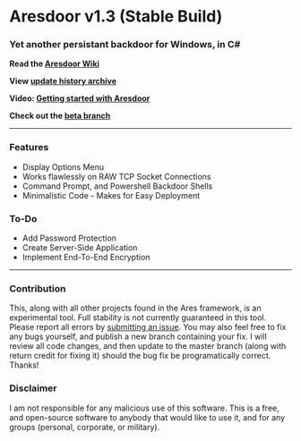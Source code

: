 # Aresdoor v1.3 (Stable Build)
###  Yet another persistant backdoor for Windows, in C#

**Read the [Aresdoor Wiki](https://github.com/BlackVikingPro/aresdoor/wiki)**

**View [update history archive](https://github.com/BlackVikingPro/aresdoor/blob/master/updates.md)**

**Video: [Getting started with Aresdoor](https://www.youtube.com/watch?v=-GMkODaR4sU)**

**Check out the [beta branch](https://github.com/BlackVikingPro/aresdoor/tree/beta)**

***

### Features
 * Display Options Menu
 * Works flawlessly on RAW TCP Socket Connections
 * Command Prompt, and Powershell Backdoor Shells
 * Minimalistic Code - Makes for Easy Deployment

### To-Do
 * Add Password Protection
 * Create Server-Side Application
 * Implement End-To-End Encryption

***

### Contribution
This, along with all other projects found in the Ares framework, is an experimental tool. Full stability is
not currently guaranteed in this tool. Please report all errors by [submitting an issue](https://github.com/BlackVikingPro/aresdoor/issues/new).
You may also feel free to fix any bugs yourself, and publish a new branch containing your fix. I will review
all code changes, and then update to the master branch (along with return credit for fixing it) should the
bug fix be programatically correct. Thanks!

### Disclaimer
I am not responsible for any malicious use of this software. This is a free, and open-source software to anybody
that would like to use it, and for any groups (personal, corporate, or military).
